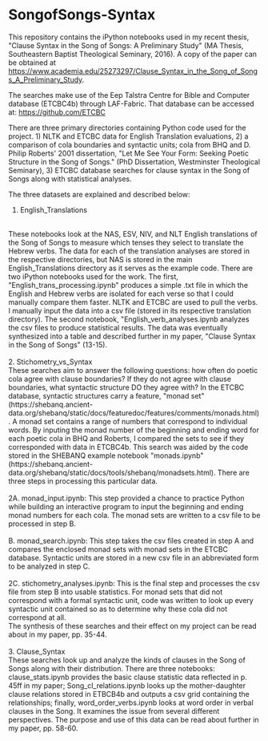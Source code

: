 # SongofSongs-Syntax

This repository contains the iPython notebooks used in my recent thesis, "Clause Syntax in the Song of Songs: A Preliminary Study" (MA Thesis, Southeastern Baptist Theological Seminary, 2016). A copy of the paper can be obtained at https://www.academia.edu/25273297/Clause_Syntax_in_the_Song_of_Songs_A_Preliminary_Study.

The searches make use of the Eep Talstra Centre for Bible and Computer database (ETCBC4b) through LAF-Fabric. 
That database can be accessed at: 
https://github.com/ETCBC

There are three primary directories containing Python code used for the project. 1) NLTK and ETCBC data for English Translation evaluations, 2) a comparison of cola boundaries and syntactic units; cola from BHQ and D. Philip Roberts' 2001 dissertation, "Let Me See Your Form: Seeking Poetic Structure in the Song of Songs." (PhD Dissertation, Westminster Theological Seminary), 3) ETCBC database searches for clause syntax in the Song of Songs along with statistical analyses.

The three datasets are explained and described below:

1. English_Translations
<br>
These notebooks look at the NAS, ESV, NIV, and NLT English translations of the Song of Songs to measure which tenses they select to translate the Hebrew verbs. The data for each of the translation analyses are stored in the respective directories, but NAS is stored in the main English_Translations directory as it serves as the example code. There are two iPython notebooks used for the work. The first, "English_trans_processing.ipynb" produces a simple .txt file in which the English and Hebrew verbs are isolated for each verse so that I could manually compare them faster. NLTK and ETCBC are used to pull the verbs. I manually input the data into a csv file (stored in its respective translation directory). The second notebook, "English_verb_analyses.ipynb analyzes the csv files to produce statistical results. The data was eventually synthesized into a table and described further in my paper, "Clause Syntax in the Song of Songs" (13-15).
<br>
<br>
2. Stichometry_vs_Syntax
<br>
These searches aim to answer the following questions: how often do poetic cola agree with clause boundaries? If they do not agree with clause boundaries, what syntactic structure DO they agree with? In the ETCBC database, syntactic structures carry a feature, "monad set" (https://shebanq.ancient-data.org/shebanq/static/docs/featuredoc/features/comments/monads.html). A monad set contains a range of numbers that correspond to individual words. By inputing the monad number of the beginning and ending word for each poetic cola in BHQ and Roberts, I compared the sets to see if they corresponded with data in ETCBC4b. This search was aided by the code stored in the SHEBANQ example notebook "monads.ipynb" (https://shebanq.ancient-data.org/shebanq/static/docs/tools/shebanq/monadsets.html). There are three steps in processing this particular data. 
<br>
<br>
    2A. monad_input.ipynb: This step provided a chance to practice Python while building an interactive program to input the beginning and ending monad numbers for each cola. The monad sets are written to a csv file to be processed in step B.
    <br>
    <br>
    B. monad_search.ipynb: This step takes the csv files created in step A and compares the enclosed monad sets with monad sets in the ETCBC database. Syntactic units are stored in a new csv file in an abbreviated form to be analyzed in step C. 
    <br>
    <br>
    2C. stichometry_analyses.ipynb: This is the final step and processes the csv file from step B into usable statistics. For monad sets that did not correspond with a formal syntactic unit, code was written to look up every syntactic unit contained so as to determine why these cola did not correspond at all.
<br>
The synthesis of these searches and their effect on my project can be read about in my paper, pp. 35-44.
<br>
<br>
3. Clause_Syntax
<br>
These searches look up and analyze the kinds of clauses in the Song of Songs along with their distribution. There are three notebooks: clause_stats.ipynb provides the basic clause statistic data reflected in p. 45ff in my paper; Song_cl_relations.ipynb looks up the mother-daughter clause relations stored in ETBCB4b and outputs a csv grid containing the relationships; finally, word_order_verbs.ipynb looks at word order in verbal clauses in the Song. It examines the issue from several different perspectives. The purpose and use of this data can be read about further in my paper, pp. 58-60.
